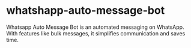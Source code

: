 # whatshapp-auto-message-bot
Whatsapp Auto Message Bot is an automated messaging on WhatsApp. With features like bulk messages, it simplifies communication and saves time.
